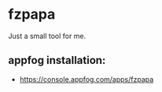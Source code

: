 fzpapa
======

Just a small tool for me.



appfog installation:
------

- https://console.appfog.com/apps/fzpapa